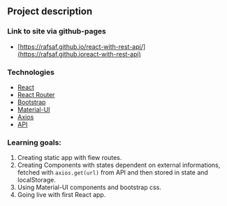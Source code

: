 ## Project description

### Link to site via github-pages
  * [https://rafsaf.github.io/react-with-rest-api/](https://rafsaf.github.ioreact-with-rest-api)

### Technologies

  * [React](https://reactjs.org/)
  * [React Router](https://reactrouter.com/)
  * [Bootstrap](https://getbootstrap.com/)
  * [Material-UI](https://material-ui.com/)
  * [Axios](https://github.com/axios/axios)
  * [API](https://rickandmortyapi.com/)

### Learning goals:

  1. Creating static app with fiew routes.
  2. Creating Components with states dependent on external informations, fetched with `axios.get(url)` from API and then stored in state and localStorage. 
  3. Using Material-UI components and bootstrap css.
  4. Going live with first React app.

